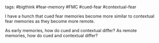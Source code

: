 tags: #bigthink #fear-memory #FMC #cued-fear #contextual-fear 

I have a hunch that cued fear memories become more similar to contextual fear memories as they become more remote.

As early memories, how do cued and contextual differ?
As remote memories, how do cued and contextual differ?